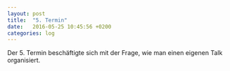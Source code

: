```yaml
---
layout: post
title:  "5. Termin"
date:   2016-05-25 10:45:56 +0200
categories: log
---
```


Der 5. Termin beschäftigte sich mit der Frage, wie man einen eigenen Talk organisiert.
